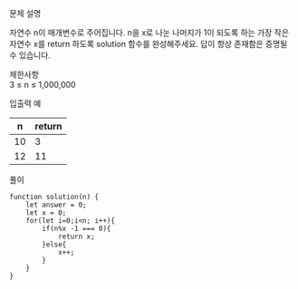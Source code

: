 문제 설명   

자연수 n이 매개변수로 주어집니다. n을 x로 나눈 나머지가 1이 되도록 하는 가장 작은 자연수 x를 return 하도록 solution 함수를 완성해주세요. 답이 항상 존재함은 증명될 수 있습니다.

제한사항   
3 ≤ n ≤ 1,000,000

입출력 예

| n | return |
| -- | ----- |
| 10 |	3 |
| 12	| 11 |

풀이
```
function solution(n) {
    let answer = 0;
    let x = 0;
    for(let i=0;i<n; i++){
        if(n%x -1 === 0){
            return x;
        }else{
            x++;
        }
    }
}
```
